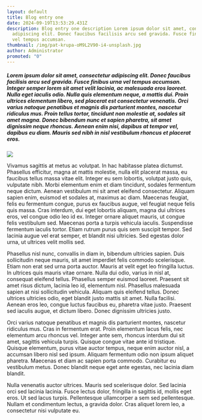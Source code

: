 ```yaml
---
layout: default
title: Blog entry one
date: 2024-09-19T13:53:29.431Z
description: Blog entry one description Lorem ipsum dolor sit amet, consectetur
  adipiscing elit. Donec faucibus facilisis arcu sed gravida. Fusce finibus urna
  vel tempus accumsan.
thumbnail: /img/pat-krupa-oM9L2V90-i4-unsplash.jpg
author: Administrator
promoted: "0"
---
```

##### Lorem ipsum dolor sit amet, consectetur adipiscing elit. Donec faucibus facilisis arcu sed gravida. Fusce finibus urna vel tempus accumsan. Integer semper lorem sit amet velit lacinia, ac malesuada eros laoreet. Nulla eget iaculis odio. Nulla quis elementum neque, a mattis dui. Proin ultrices elementum libero, sed placerat est consectetur venenatis. Orci varius natoque penatibus et magnis dis parturient montes, nascetur ridiculus mus. Proin tellus tortor, tincidunt non molestie at, sodales sit amet magna. Donec bibendum nunc et sapien pharetra, sit amet dignissim neque rhoncus. Aenean enim nisi, dapibus at tempor vel, dapibus eu diam. Mauris sed nibh in nisl vestibulum rhoncus et placerat eros.



![](/img/egor-myznik-4LKNEltLkU4-unsplash.jpg)

Vivamus sagittis at metus ac volutpat. In hac habitasse platea dictumst. Phasellus efficitur, magna at mattis molestie, nulla elit placerat massa, eu faucibus tellus massa vitae elit. Integer eu sem lobortis, volutpat justo quis, vulputate nibh. Morbi elementum enim et diam tincidunt, sodales fermentum neque dictum. Aenean vestibulum mi sit amet eleifend consectetur. Aliquam sapien enim, euismod et sodales at, maximus ac diam. Maecenas feugiat, felis eu fermentum congue, purus ex faucibus augue, vel feugiat neque felis quis massa. Cras interdum, dui eget lobortis aliquam, magna dui ultrices eros, vel congue odio leo id ex. Integer ornare aliquet mauris, ut congue felis vestibulum sed. Maecenas porta a turpis vehicula iaculis. Suspendisse fermentum iaculis tortor. Etiam rutrum purus quis sem suscipit tempor. Sed lacinia augue vel erat semper, et blandit nisi ultricies. Sed egestas dolor urna, ut ultrices velit mollis sed.

Phasellus nisl nunc, convallis in diam in, bibendum ultricies sapien. Duis sollicitudin neque mauris, sit amet imperdiet felis commodo scelerisque. Etiam non erat sed urna porta auctor. Mauris at velit eget leo fringilla luctus. In ultrices quis mauris vitae ornare. Nulla dui odio, varius in nisl at, consequat eleifend tellus. Phasellus semper euismod laoreet. Praesent sit amet risus dictum, lacinia leo id, elementum nisl. Phasellus malesuada sapien at nisi sollicitudin vehicula. Aliquam quis eleifend tellus. Donec ultrices ultricies odio, eget blandit justo mattis sit amet. Nulla facilisi. Aenean eros leo, congue luctus faucibus eu, pharetra vitae justo. Praesent sed iaculis augue, et dictum libero. Donec dignissim ultricies justo.

Orci varius natoque penatibus et magnis dis parturient montes, nascetur ridiculus mus. Cras in fermentum erat. Proin elementum lacus felis, nec elementum arcu rhoncus vel. Integer ante sem, rhoncus interdum dui sit amet, sagittis vehicula turpis. Quisque congue vitae ante id tristique. Quisque elementum, purus vitae auctor tempus, neque enim auctor nisl, a accumsan libero nisl sed ipsum. Aliquam fermentum odio non ipsum aliquet pharetra. Maecenas et diam ac sapien porta commodo. Curabitur eu vestibulum metus. Donec blandit neque eget ante egestas, nec lacinia diam blandit.

Nulla venenatis auctor ultrices. Mauris sed scelerisque dolor. Sed lacinia orci sed lacinia lacinia. Fusce lectus dolor, fringilla in sagittis id, mollis eget eros. Ut sed lacus turpis. Pellentesque ullamcorper a sem sed pellentesque. Nullam et condimentum lectus, a gravida dolor. Cras aliquet lorem leo, a consectetur nisi vulputate eu.